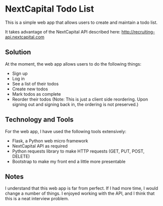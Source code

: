 NextCapital Todo List
=====================

This is a simple web app that allows users to create and maintain a todo list.

It takes advantage of the NextCapital API described here: http://recruiting-api.nextcapital.com


Solution 
-------------

At the moment, the web app allows users to do the following things:

* Sign up
* Log in
* See a list of their todos
* Create new todos
* Mark todos as complete
* Reorder their todos (Note: This is just a client side reordering. Upon signing out and signing back in, the ordering is not preserved.)

Technology and Tools
------------------------------

For the web app, I have used the following tools extensively:
* Flask, a Python web micro framework
* NextCapital API as required
* Python requests library to make HTTP requests (GET, PUT, POST, DELETE)
* Bootstrap to make my front end a little more presentable


Notes
---------

I understand that this web app is far from perfect. If I had more time, I would change a number of things. I enjoyed working with the API, and I think that this is a neat interview problem.

